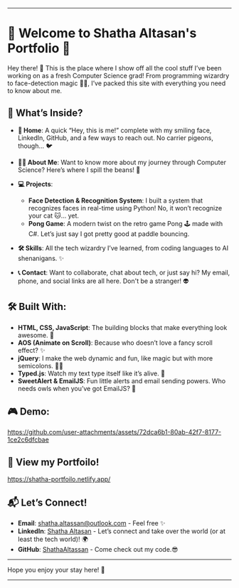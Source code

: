 
---

# 🎉 Welcome to Shatha Altasan's Portfolio 🎉

Hey there! 👋 This is the place where I show off all the cool stuff I’ve been working on as a fresh Computer Science grad! From programming wizardry to face-detection magic 🧙‍♀️, I’ve packed this site with everything you need to know about me.

## 🚀 What’s Inside?

- **🏡 Home**: A quick “Hey, this is me!” complete with my smiling face, LinkedIn, GitHub, and a few ways to reach out. No carrier pigeons, though… 🐦
  
- **🙋‍♀️ About Me**: Want to know more about my journey through Computer Science? Here’s where I spill the beans! 🍲
  
- **💻 Projects**:
  - **Face Detection & Recognition System**: I built a system that recognizes faces in real-time using Python! No, it won’t recognize your cat 🐱... yet.
  - **Pong Game**: A modern twist on the retro game Pong 🕹️ made with C#. Let’s just say I got pretty good at paddle bouncing.
  
- **🛠️ Skills**: All the tech wizardry I’ve learned, from coding languages to AI shenanigans. ✨
  
- **📞 Contact**: Want to collaborate, chat about tech, or just say hi? My email, phone, and social links are all here. Don't be a stranger! 👽

## 🛠️ Built With:

- **HTML, CSS, JavaScript**: The building blocks that make everything look awesome. 🎨
- **AOS (Animate on Scroll)**: Because who doesn’t love a fancy scroll effect? ✨
- **jQuery**: I make the web dynamic and fun, like magic but with more semicolons. 🧙‍♂️
- **Typed.js**: Watch my text type itself like it’s alive. 👻
- **SweetAlert & EmailJS**: Fun little alerts and email sending powers. Who needs owls when you’ve got EmailJS? 🦉

## 🎮 Demo:

https://github.com/user-attachments/assets/72dca6b1-80ab-42f7-8177-1ce2c6dfcbae


## 🚀 View my Portfoilo!
https://shatha-portfoilo.netlify.app/


## 📬 Let’s Connect!

- **Email**: [shatha.altassan@outlook.com](mailto:shatha.altassan@outlook.com) - Feel free ✨
- **LinkedIn**: [Shatha Altasan](https://www.linkedin.com/in/shatha-altassan/) - Let’s connect and take over the world (or at least the tech world)! 🌍
- **GitHub**: [ShathaAltassan](https://github.com/ShathaAltassan) - Come check out my code.😎

---

Hope you enjoy your stay here! 🚀

---

